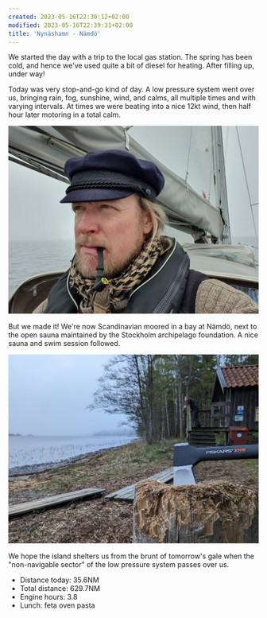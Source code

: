 ```yaml
---
created: 2023-05-16T22:30:12+02:00
modified: 2023-05-16T22:39:31+02:00
title: 'Nynäshamn - Nämdö'
---
```


We started the day with a trip to the local gas station. The spring has been cold, and hence we've used quite a bit of diesel for heating. After filling up, under way!

Today was very stop-and-go kind of day. A low pressure system went over us, bringing rain, fog, sunshine, wind, and calms, all multiple times and with varying intervals. At times we were beating into a nice 12kt wind, then half hour later motoring in a total calm.

![Image](../2023/683f05c8ffcab3bd7800106e31a4b8f3.jpg) 

But we made it! We're now Scandinavian moored in a bay at Nämdö, next to the open sauna maintained by the Stockholm archipelago foundation. A nice sauna and swim session followed.

![Image](../2023/e412239e72e82d222bdd8dc7b8f06681.jpg) 

We hope the island shelters us from the brunt of tomorrow's gale when the "non-navigable sector" of the low pressure system passes over us.

* Distance today: 35.6NM
* Total distance: 629.7NM
* Engine hours: 3.8
* Lunch: feta oven pasta
